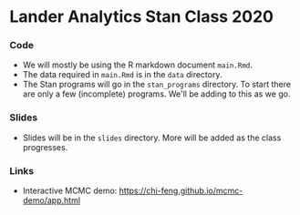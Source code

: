 # Lander Analytics Stan Class 2020

### Code 

* We will mostly be using the R markdown document `main.Rmd`. 
* The data required in `main.Rmd` is in the `data` directory. 
* The Stan programs will go in the `stan_programs` directory. To start there are only a few (incomplete) programs. We'll be adding to this as we go.

### Slides

* Slides will be in the `slides` directory. More will be added as the class progresses.

### Links

* Interactive MCMC demo: https://chi-feng.github.io/mcmc-demo/app.html

